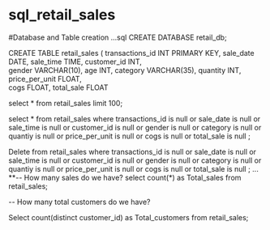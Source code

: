 # sql_retail_sales
#Database and Table creation
...sql
CREATE DATABASE retail_db;

CREATE TABLE retail_sales
(
    transactions_id INT PRIMARY KEY,
    sale_date DATE,	
    sale_time TIME,
    customer_id INT,	
    gender VARCHAR(10),
    age INT,
    category VARCHAR(35),
    quantity INT,
    price_per_unit FLOAT,	
    cogs FLOAT,
    total_sale FLOAT

select * from retail_sales
limit 100;

select * from retail_sales
where transactions_id is null
or sale_date is null 
or sale_time is null
or customer_id is null
or gender is null
or category is null
or quantiy is null
or price_per_unit is null
or cogs is null
or total_sale is null
;

Delete from retail_sales
where transactions_id is null
or sale_date is null 
or sale_time is null
or customer_id is null
or gender is null
or category is null
or quantiy is null
or price_per_unit is null
or cogs is null
or total_sale is null
;
...
**-- How many sales do we have?
select count(*) as Total_sales from retail_sales;

-- How many total customers do we have?

Select count(distinct customer_id) as Total_customers from retail_sales;

